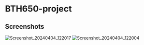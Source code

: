 ﻿# BTH650-project
## Screenshots

![Screenshot_20240404_122017](https://github.com/Janice0218/BTH650-project/assets/94078756/53dc6b72-9ce1-49bf-a77e-9fbb5a39493c)
![Screenshot_20240404_122004](https://github.com/Janice0218/BTH650-project/assets/94078756/209bf3b7-a5f9-4493-8e15-11bf2e0d4aa2)
